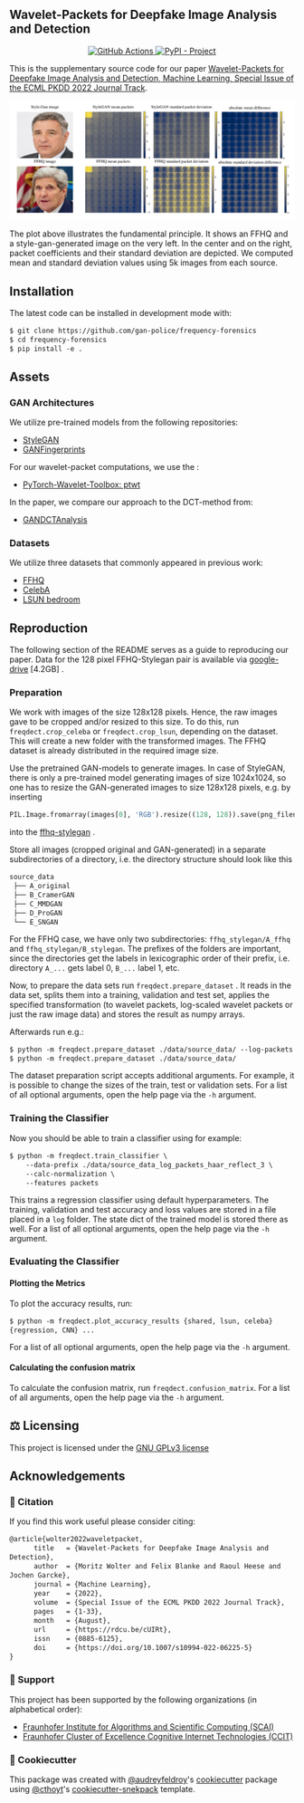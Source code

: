 <!--
<p align="center">
  <img src="docs/source/logo.png" height="150">
</p>
-->




## Wavelet-Packets for Deepfake Image Analysis and Detection

<p align="center">
<a href="https://github.com/gan-police/frequency-forensics/actions/workflows/tests.yml">
    <img src="https://github.com/gan-police/frequency-forensics/actions/workflows/tests.yml/badge.svg"
         alt="GitHub Actions">
<a href="https://github.com/psf/black">
    <img src="https://img.shields.io/badge/code%20style-black-000000.svg"
         alt="PyPI - Project">
</a>
</p>


This is the supplementary source code for our paper [Wavelet-Packets for Deepfake Image Analysis and Detection, Machine Learning, Special Issue of the ECML PKDD 2022 Journal Track](https://rdcu.be/cUIRt).

![packet plot](./img/packet_visualization2.png)

The plot above illustrates the fundamental principle.
It shows an FFHQ and a style-gan-generated image on the very left.
In the center and on the right, packet coefficients and their standard deviation are depicted.
We computed mean and standard deviation values using 5k images from each source.

## Installation

The latest code can be installed in development mode with:

```shell
$ git clone https://github.com/gan-police/frequency-forensics
$ cd frequency-forensics
$ pip install -e .
```

## Assets

### GAN Architectures

We utilize pre-trained models from the following repositories:

- [StyleGAN](https://github.com/NVlabs/stylegan)
- [GANFingerprints](https://github.com/ningyu1991/GANFingerprints)

For our wavelet-packet computations, we use the :
- [PyTorch-Wavelet-Toolbox: ptwt](https://github.com/v0lta/PyTorch-Wavelet-Toolbox)

In the paper, we compare our approach to the DCT-method from:
- [GANDCTAnalysis](https://github.com/RUB-SysSec/GANDCTAnalysis)

### Datasets

We utilize three datasets that commonly appeared in previous work:

- [FFHQ](https://github.com/NVlabs/ffhq-dataset)
- [CelebA](http://mmlab.ie.cuhk.edu.hk/projects/CelebA.html)
- [LSUN bedroom](https://github.com/fyu/lsun)

## Reproduction

The following section of the README serves as a guide to reproducing our paper. Data for the 128 pixel FFHQ-Stylegan pair is available via
[google-drive](https://drive.google.com/file/d/1MOHKuEVqURfCKAN9dwp1o2tuR19OTQCF/view?usp=sharing) [4.2GB] .

### Preparation

We work with images of the size 128x128 pixels. Hence, the raw images gave to be cropped
and/or resized to this size. To do this, run `freqdect.crop_celeba` or `freqdect.crop_lsun`, depending on the dataset.
This will create a new folder with the transformed images. The FFHQ dataset is already distributed in the required image
size.

Use the pretrained GAN-models to generate images. In case of StyleGAN, there is only a pre-trained model generating
images of size 1024x1024, so one has to resize the GAN-generated images to size 128x128 pixels, e.g. by inserting

```python
PIL.Image.fromarray(images[0], 'RGB').resize((128, 128)).save(png_filename)
```

into
the [ffhq-stylegan](https://github.com/NVlabs/stylegan/blob/03563d18a0cf8d67d897cc61e44479267968716b/pretrained_example.py)
.

Store all images (cropped original and GAN-generated) in a separate subdirectories of a directory, i.e. the directory
structure should look like this

```
source_data
 ├── A_original
 ├── B_CramerGAN
 ├── C_MMDGAN
 ├── D_ProGAN
 └── E_SNGAN
```

For the FFHQ case, we have only two subdirectories: `ffhq_stylegan/A_ffhq` and `ffhq_stylegan/B_stylegan`. The prefixes
of the folders are important, since the directories get the labels in lexicographic order of their prefix, i.e.
directory `A_...` gets label 0, `B_...` label 1, etc.

Now, to prepare the data sets run `freqdect.prepare_dataset` . It reads in the data set, splits them into a training,
validation and test set, applies the specified transformation (to wavelet packets, log-scaled wavelet packets or just
the raw image data) and stores the result as numpy arrays.

Afterwards run e.g.:

```shell
$ python -m freqdect.prepare_dataset ./data/source_data/ --log-packets 
$ python -m freqdect.prepare_dataset ./data/source_data/
```

The dataset preparation script accepts additional arguments. For example, it is possible to change the sizes of the
train, test or validation sets. For a list of all optional arguments, open the help page via the `-h` argument.

### Training the Classifier

Now you should be able to train a classifier using for example:

```shell
$ python -m freqdect.train_classifier \
    --data-prefix ./data/source_data_log_packets_haar_reflect_3 \
    --calc-normalization \
    --features packets
```

This trains a regression classifier using default hyperparameters. The training, validation and test accuracy and loss
values are stored in a file placed in a `log` folder. The state dict of the trained model is stored there as well. For a
list of all optional arguments, open the help page via the `-h` argument.

### Evaluating the Classifier

#### Plotting the Metrics

To plot the accuracy results, run:

```shell
$ python -m freqdect.plot_accuracy_results {shared, lsun, celeba} {regression, CNN} ...
```

For a list of all optional arguments, open the help page via the `-h` argument.

#### Calculating the confusion matrix

To calculate the confusion matrix, run `freqdect.confusion_matrix`. For a list of all arguments, open the help page via
the `-h` argument.

## ⚖️ Licensing

This project is licensed under the [GNU GPLv3 license](LICENSE)

## Acknowledgements

### 📖 Citation
If you find this work useful please consider citing:
```
@article{wolter2022waveletpacket,
      title   = {Wavelet-Packets for Deepfake Image Analysis and Detection}, 
      author  = {Moritz Wolter and Felix Blanke and Raoul Heese and Jochen Garcke},
      journal = {Machine Learning},
      year    = {2022},
      volume  = {Special Issue of the ECML PKDD 2022 Journal Track},
      pages   = {1-33},
      month   = {August},
      url     = {https://rdcu.be/cUIRt},
      issn    = {0885-6125}, 
      doi     = {https://doi.org/10.1007/s10994-022-06225-5}
}
```

### 🙏 Support

This project has been supported by the following organizations (in alphabetical order):

- [Fraunhofer Institute for Algorithms and Scientific Computing (SCAI)](https://www.scai.fraunhofer.de)
- [Fraunhofer Cluster of Excellence Cognitive Internet Technologies (CCIT)](https://www.cit.fraunhofer.de/en.html)

### 🍪 Cookiecutter

This package was created with [@audreyfeldroy](https://github.com/audreyfeldroy)'s
[cookiecutter](https://github.com/cookiecutter/cookiecutter) package using [@cthoyt](https://github.com/cthoyt)'s
[cookiecutter-snekpack](https://github.com/cthoyt/cookiecutter-snekpack) template.
